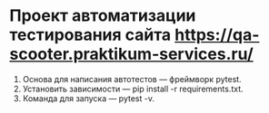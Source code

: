 # Проект автоматизации тестирования сайта https://qa-scooter.praktikum-services.ru/
1. Основа для написания автотестов — фреймворк pytest.
2. Установить зависимости — pip install -r requirements.txt.
3. Команда для запуска — pytest -v. 
